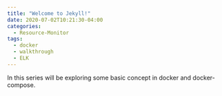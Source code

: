 ```yaml
---
title: "Welcome to Jekyll!"
date: 2020-07-02T10:21:30-04:00
categories:
  - Resource-Monitor
tags:
  - docker
  - walkthrough
  - ELK
---
```


In this series will be exploring some basic concept in docker and docker-compose. 